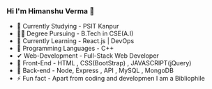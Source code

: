 ### Hi I'm Himanshu Verma 👋

- 🏫 Currently Studying - PSIT Kanpur 
- 👨‍🎓  Degree Pursuing - B.Tech in CSE(A.I)
- 👀 Currently Learning - React.js | DevOps
- 🌟  Programming Languages - C++
- ✔  Web-Development - Full-Stack Web Developer
- 🎯 Front-End - HTML , CSS(BootStrap) , JAVASCRIPT(jQuery)
- 🎯 Back-end - Node, Express , API , MySQL , MongoDB 
- ⚡ Fun fact - Apart from coding and developmen I am a Bibliophile

